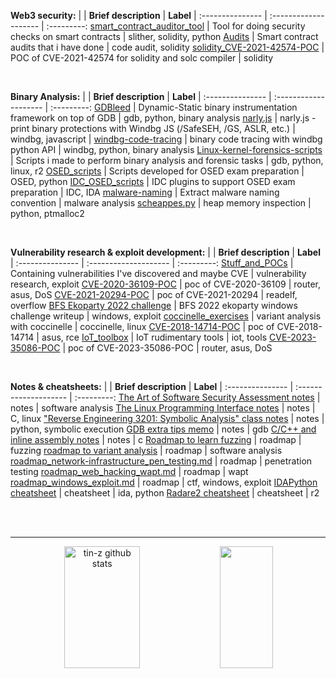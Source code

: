 **Web3 security:**
|  | __Brief description__  | __Label__  |
:--------------- | :--------------------  | :---------:
[smart_contract_auditor_tool](https://github.com/tin-z/smart_contract_auditor_tool) | Tool for doing security checks on smart contracts | slither, solidity, python 
[Audits](https://github.com/tin-z/Audits) | Smart contract audits that i have done | code audit, solidity
[solidity_CVE-2021-42574-POC](https://github.com/tin-z/solidity_CVE-2021-42574-POC) |  POC of CVE-2021-42574 for solidity and solc compiler | solidity

<br>

**Binary Analysis:**
|  | __Brief description__  | __Label__  |
:--------------- | :--------------------  | :---------:
[GDBleed](https://github.com/tin-z/GDBleed) |  Dynamic-Static binary instrumentation framework on top of GDB | gdb, python, binary analysis 
[narly.js](https://github.com/tin-z/narly.js) | narly.js - print binary protections with Windbg JS (/SafeSEH, /GS, ASLR, etc.) | windbg, javascript |
[windbg-code-tracing](https://github.com/tin-z/windbg-code-tracing) | binary code tracing with windbg python API | windbg, python, binary analysis 
[Linux-kernel-forensics-scripts](https://github.com/tin-z/Linux-kernel-forensics-scripts) | Scripts i made to perform binary analysis and forensic tasks | gdb, python, linux, r2
[OSED_scripts](https://github.com/tin-z/OSED_scripts) | Scripts developed for OSED exam preparation | OSED, python
[IDC_OSED_scripts](https://github.com/tin-z/IDC_OSED_scripts) | IDC plugins to support OSED exam preparation | IDC, IDA 
[malware-naming](https://github.com/tin-z/malware-naming) | Extract malware naming convention | malware analysis
[scheappes.py](https://gist.github.com/tin-z/c8920a66a8791ea8f7d54f4304c65656) | heap memory inspection | python, ptmalloc2

<br>

**Vulnerability research & exploit development:**
|  | __Brief description__  | __Label__  |
:--------------- | :--------------------  | :---------:
[Stuff_and_POCs](https://github.com/tin-z/Stuff_and_POCs) | Containing vulnerabilities I've discovered and maybe CVE | vulnerability research, exploit 
[CVE-2020-36109-POC](https://github.com/tin-z/CVE-2020-36109-POC) | poc of CVE-2020-36109 | router, asus, DoS
[CVE-2021-20294-POC](https://github.com/tin-z/CVE-2021-20294-POC) | poc of CVE-2021-20294 | readelf, overflow
[BFS Ekoparty 2022 challenge](https://github.com/tin-z/report_BFS_ekoparty_2022_exploitation_challenges) | BFS 2022 ekoparty windows challenge writeup | windows, exploit
[coccinelle_exercises](https://github.com/tin-z/coccinelle_exercises) | variant analysis with coccinelle | coccinelle, linux
[CVE-2018-14714-POC](https://github.com/tin-z/CVE-2018-14714-POC) | poc of CVE-2018-14714 | asus, rce
[IoT_toolbox](https://github.com/tin-z/IoT_toolbox) | IoT rudimentary tools | iot, tools
[CVE-2023-35086-POC](https://github.com/tin-z/CVE-2023-35086-POC) | poc of CVE-2023-35086-POC | router, asus, DoS

<br>

**Notes & cheatsheets:**
|  | __Brief description__  | __Label__  |
:--------------- | :--------------------  | :---------:
[The Art of Software Security Assessment notes](https://gist.github.com/tin-z/b5da60a56947b03c977baf260d687601) | notes | software analysis
[The Linux Programming Interface notes](https://gist.github.com/tin-z/17292073289c0451b72e1108d20a2116) | notes | C, linux
["Reverse Engineering 3201: Symbolic Analysis" class notes](https://gist.github.com/tin-z/e03f1eafece072fb1f6ca0e9413fc93a) | notes | python, symbolic execution
[GDB extra tips memo](https://gist.github.com/tin-z/366bdec4c2bdbd3edf5ed68cc49a0cd8) | notes | gdb
[C/C++ and inline assembly notes](https://gist.github.com/tin-z/babd0ca6fa768038abeae5cc1b6d5939) | notes | c
[Roadmap to learn fuzzing](https://gist.github.com/tin-z/23f00e5bafacc7cd3676ac82b1dab8b0) | roadmap | fuzzing
[roadmap to variant analysis](https://gist.github.com/tin-z/e303eb05686944587f2017f65927446e) | roadmap | software analysis
[roadmap_network-infrastructure_pen_testing.md](https://gist.github.com/tin-z/7c703840903089c27c5f042cc59d8e16) | roadmap | penetration testing
[roadmap_web_hacking_wapt.md](https://gist.github.com/tin-z/57f3cb0d6f21056274dfd129bbbb5675) | roadmap | wapt
[roadmap_windows_exploit.md](https://gist.github.com/tin-z/2be9bc434adffcae70e05e9aefffe054) | roadmap | ctf, windows, exploit
[IDAPython cheatsheet](https://gist.github.com/tin-z/7115afece5213bc20d1cebe4392822d4) | cheatsheet | ida, python
[Radare2 cheatsheet](https://gist.github.com/tin-z/b80498d4ded2d55a74b0372b10653910) | cheatsheet | r2


<br>
<br>

----

<div align="center">  
  <img width="49%" height="195px" src="https://github-readme-stats.vercel.app/api?username=tin-z&show_icons=true&count_private=true&hide_border=true&title_color=30ae6f&icon_color=a80016&text_color=929335&bg_color=0d1117" alt="tin-z github stats" /> 
  <img width="41%" height="195px" src="https://github-readme-stats.vercel.app/api/top-langs/?username=tin-z&layout=compact&hide_border=true&title_color=30ae6f&text_color=929335&bg_color=0d1117" />
</div>

  
<!--
**tin-z/tin-z** is a ✨ _special_ ✨ repository because its `README.md` (this file) appears on your GitHub profile.

Here are some ideas to get you started:

- 🔭 I’m currently working on ...
- 🌱 I’m currently learning ...
- 👯 I’m looking to collaborate on ...
- 🤔 I’m looking for help with ...
- 💬 Ask me about ...
- 📫 How to reach me: ...
- 😄 Pronouns: ...
- ⚡ Fun fact: ...
-->
